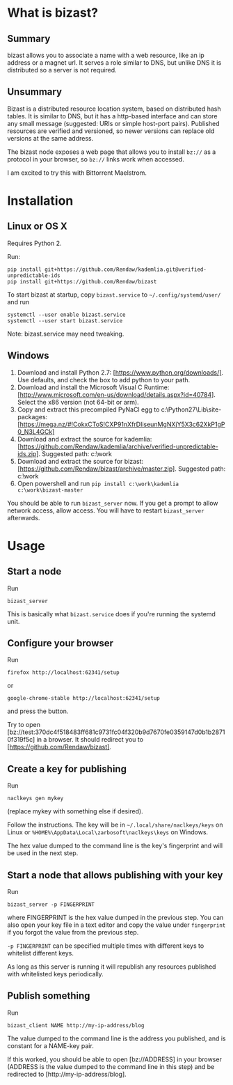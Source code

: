 # What is bizast?

## Summary

bizast allows you to associate a name with a web resource, like an ip address or a magnet url.  It serves a role similar to DNS, but unlike DNS it is distributed so a server is not required.

## Unsummary

Bizast is a distributed resource location system, based on distributed hash tables.  It is similar to DNS, but it has a http-based interface and can store any small message (suggested: URIs or simple host-port pairs).  Published resources are verified and versioned, so newer versions can replace old versions at the same address.

The bizast node exposes a web page that allows you to install `bz://` as a protocol in your browser, so `bz://` links work when accessed.

I am excited to try this with Bittorrent Maelstrom.

# Installation

## Linux or OS X

Requires Python 2.

Run:
```
pip install git+https://github.com/Rendaw/kademlia.git@verified-unpredictable-ids
pip install git+https://github.com/Rendaw/bizast
```

To start bizast at startup, copy `bizast.service` to `~/.config/systemd/user/` and run
```
systemctl --user enable bizast.service
systemctl --user start bizast.service
```

Note: bizast.service may need tweaking.

## Windows

1. Download and install Python 2.7: [https://www.python.org/downloads/].  Use defaults, and check the box to add python to your path.
2. Download and install the Microsoft Visual C Runtime: [http://www.microsoft.com/en-us/download/details.aspx?id=40784].  Select the x86 version (not 64-bit or arm).
3. Copy and extract this precompiled PyNaCl egg to c:\Python27\Lib\site-packages: [https://mega.nz/#!CokxCToS!CXP91nXfrDIiseunMgNXjY5X3c62XkP1gP0_N3L4GCk]
3. Download and extract the source for kademlia: [https://github.com/Rendaw/kademlia/archive/verified-unpredictable-ids.zip].  Suggested path: c:\work
4. Download and extract the source for bizast: [https://github.com/Rendaw/bizast/archive/master.zip].  Suggested path: c:\work
5. Open powershell and run `pip install c:\work\kademlia c:\work\bizast-master`

You should be able to run `bizast_server` now.  If you get a prompt to allow network access, allow access.  You will have to restart `bizast_server` afterwards.

# Usage

## Start a node

Run

```
bizast_server
```

This is basically what `bizast.service` does if you're running the systemd unit.

## Configure your browser

Run

```
firefox http://localhost:62341/setup
```

or

```
google-chrome-stable http://localhost:62341/setup
```

and press the button.

Try to open [bz://test:370dc4f518483ff681c9731fc04f320b9d7670fe0359147d0b1b28710f319f5c] in a browser.  It should redirect you to [https://github.com/Rendaw/bizast].

## Create a key for publishing

Run

```
naclkeys gen mykey
```

(replace mykey with something else if desired).

Follow the instructions.  The key will be in `~/.local/share/naclkeys/keys` on Linux or `%HOME%\AppData\Local\zarbosoft\naclkeys\keys` on Windows.

The hex value dumped to the command line is the key's fingerprint and will be used in the next step.

## Start a node that allows publishing with your key

Run

```
bizast_server -p FINGERPRINT
```

where FINGERPRINT is the hex value dumped in the previous step.  You can also open your key file in a text editor and copy the value under `fingerprint` if you forgot the value from the previous step.

`-p FINGERPRINT` can be specified multiple times with different keys to whitelist different keys.

As long as this server is running it will republish any resources published with whitelisted keys periodically.

## Publish something

Run

```
bizast_client NAME http://my-ip-address/blog
```

The value dumped to the command line is the address you published, and is constant for a NAME-key pair.

If this worked, you should be able to open [bz://ADDRESS] in your browser (ADDRESS is the value dumped to the command line in this step) and be redirected to [http://my-ip-address/blog].
